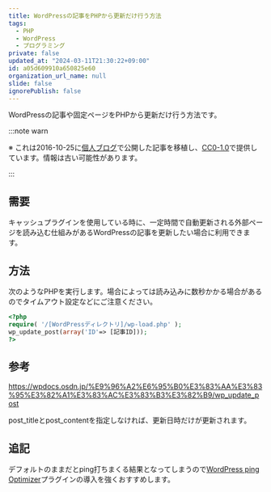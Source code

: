 ```yaml
---
title: WordPressの記事をPHPから更新だけ行う方法
tags:
  - PHP
  - WordPress
  - プログラミング
private: false
updated_at: "2024-03-11T21:30:22+09:00"
id: a05d609910a650825e60
organization_url_name: null
slide: false
ignorePublish: false
---
```


WordPressの記事や固定ページをPHPから更新だけ行う方法です。

:::note warn

※ これは2016-10-25に[個人ブログ](https://bicstone.me)で公開した記事を移植し、[CC0-1.0](https://creativecommons.org/publicdomain/zero/1.0/deed.ja)で提供しています。情報は古い可能性があります。

:::

## 需要

キャッシュプラグインを使用している時に、一定時間で自動更新される外部ページを読み込む仕組みがあるWordPressの記事を更新したい場合に利用できます。

## 方法

次のようなPHPを実行します。場合によっては読み込みに数秒かかる場合があるのでタイムアウト設定などにご注意ください。

```php
<?php
require( '/[WordPressディレクトリ]/wp-load.php' );
wp_update_post(array('ID'=> [記事ID]));
?>
```

## 参考

https://wpdocs.osdn.jp/%E9%96%A2%E6%95%B0%E3%83%AA%E3%83%95%E3%82%A1%E3%83%AC%E3%83%B3%E3%82%B9/wp_update_post

post_titleとpost_contentを指定しなければ、更新日時だけが更新されます。

## 追記

デフォルトのままだとping打ちまくる結果となってしまうので[WordPress ping Optimizer](https://ja.wordpress.org/plugins/wordpress-ping-optimizer/)プラグインの導入を強くおすすめします。
